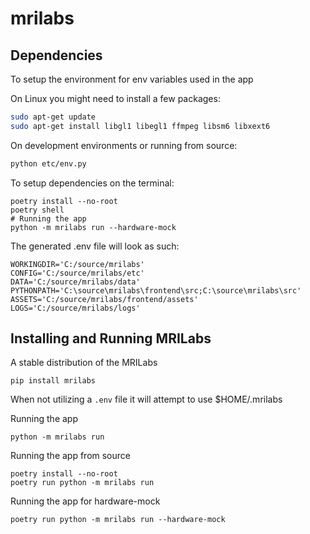 # mrilabs

## Dependencies

To setup the environment for env variables used in the app

On Linux you might need to install a few packages:
```bash
sudo apt-get update
sudo apt-get install libgl1 libegl1 ffmpeg libsm6 libxext6
```

On development environments or running from source:

```bash
python etc/env.py
```

To setup dependencies on the terminal:
```
poetry install --no-root
poetry shell
# Running the app
python -m mrilabs run --hardware-mock
```

The generated .env file will look as such:
```
WORKINGDIR='C:/source/mrilabs'
CONFIG='C:/source/mrilabs/etc'
DATA='C:/source/mrilabs/data'
PYTHONPATH='C:\source\mrilabs\frontend\src;C:\source\mrilabs\src'
ASSETS='C:/source/mrilabs/frontend/assets'
LOGS='C:/source/mrilabs/logs'
```

## Installing and Running MRILabs

A stable distribution of the MRILabs
```
pip install mrilabs
```

When not utilizing a ```.env``` file it will attempt to use $HOME/.mrilabs

Running the app
```
python -m mrilabs run
```

Running the app from source
```
poetry install --no-root
poetry run python -m mrilabs run
```

Running the app for hardware-mock
```
poetry run python -m mrilabs run --hardware-mock
```
